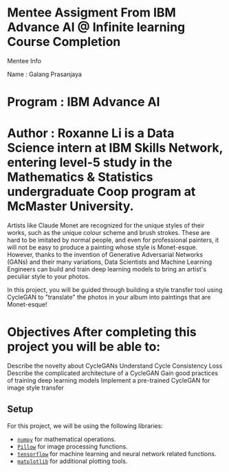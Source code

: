 Mentee Assigment From IBM Advance AI @ Infinite learning Course Completion 
================================================================================================
Mentee Info

Name : Galang Prasanjaya

Program : IBM Advance AI
===============================================================================================

Author : Roxanne Li is a Data Science intern at IBM Skills Network, entering level-5 study in the Mathematics & Statistics undergraduate Coop program at McMaster University.
==============================================================================================

Artists like Claude Monet are recognized for the unique styles of their works, such as the unique colour scheme and brush strokes. These are hard to be imitated by normal people, and even for professional painters, it will not be easy to produce a painting whose style is Monet-esque. However, thanks to the invention of Generative Adversarial Networks (GANs) and their many variations, Data Scientists and Machine Learning Engineers can build and train deep learning models to bring an artist's peculiar style to your photos.

In this project, you will be guided through building a style transfer tool using CycleGAN to "translate" the photos in your album into paintings that are Monet-esque!

Objectives
After completing this project you will be able to:
================================================================================================

Describe the novelty about CycleGANs
Understand Cycle Consistency Loss
Describe the complicated architecture of a CycleGAN
Gain good practices of training deep learning models
Implement a pre-trained CycleGAN for image style transfer

## Setup

For this project, we will be using the following libraries:

*   [`numpy`](https://numpy.org/?utm_medium=Exinfluencer&utm_source=Exinfluencer&utm_content=000026UJ&utm_term=10006555&utm_id=NA-SkillsNetwork-Channel-SkillsNetworkCoursesIBMML0187ENSkillsNetwork31430127-2021-01-01) for mathematical operations.
*   [`Pillow`](https://pillow.readthedocs.io/en/stable/?utm_medium=Exinfluencer&utm_source=Exinfluencer&utm_content=000026UJ&utm_term=10006555&utm_id=NA-SkillsNetwork-Channel-SkillsNetworkCoursesIBMML0187ENSkillsNetwork31430127-2021-01-01) for image processing functions.
*   [`tensorflow`](https://www.tensorflow.org/?utm_medium=Exinfluencer&utm_source=Exinfluencer&utm_content=000026UJ&utm_term=10006555&utm_id=NA-SkillsNetwork-Channel-SkillsNetworkCoursesIBMML0187ENSkillsNetwork31430127-2021-01-01) for machine learning and neural network related functions.
*   [`matplotlib`](https://matplotlib.org/?utm_medium=Exinfluencer&utm_source=Exinfluencer&utm_content=000026UJ&utm_term=10006555&utm_id=NA-SkillsNetwork-Channel-SkillsNetworkCoursesIBMML0187ENSkillsNetwork31430127-2021-01-01) for additional plotting tools.
